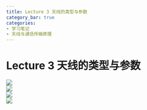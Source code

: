 ```yaml
---
title: Lecture 3 天线的类型与参数  
category_bar: true
categories: 
- 学习笔记
- 天线与通信传输原理
---
```

# Lecture 3 天线的类型与参数
![](https://cdn.jsdelivr.net/gh/l61012345/Pic/img/3E086B01F0FC442575E5C8E04AE35E39.png)  
![](https://cdn.jsdelivr.net/gh/l61012345/Pic/img/DDE797FAF6B2844E8DA657C1C6B20E7F.png)  
![](https://cdn.jsdelivr.net/gh/l61012345/Pic/img/CE32250C1D3A9273B71F7A64B61D83C0.png)  
![](https://cdn.jsdelivr.net/gh/l61012345/Pic/img/CE0A293BF2868A3247A2C2CE29E150C2.png)  
